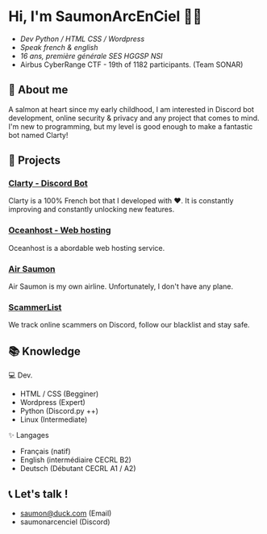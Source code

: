 # Hi, I'm SaumonArcEnCiel 👋🏻
- _Dev Python / HTML CSS / Wordpress_
- _Speak french & english_
- _16 ans, première générale SES HGGSP NSI_
- Airbus CyberRange CTF - 19th of 1182 participants. (Team SONAR)


## 🍣 About me

A salmon at heart since my early childhood, I am interested in Discord bot development, online security & privacy and any project that comes to mind. I'm new to programming, but my level is good enough to make a fantastic bot named Clarty!

## 👀 Projects

### [Clarty - Discord Bot](https://clarty.org)

Clarty is a 100% French bot that I developed with ❤. It is constantly improving and constantly unlocking new features.

### [Oceanhost - Web hosting](https://oceanhost.fr/)

Oceanhost is a abordable web hosting service. 

### [Air Saumon](https://air-saumon.com)

Air Saumon is my own airline. Unfortunately, I don't have any plane. 

### [ScammerList](https://scammerlist-bot.com)

We track online scammers on Discord, follow our blacklist and stay safe.

## 📚 Knowledge

💻 Dev.
- HTML / CSS (Begginer)
- Wordpress (Expert)
- Python (Discord.py ++)
- Linux (Intermediate)

✨ Langages
- Français (natif)
- English (intermédiaire CECRL B2)
- Deutsch (Débutant CECRL A1 / A2)

## 📞 Let's talk !

- saumon@duck.com (Email)
- saumonarcenciel (Discord)


